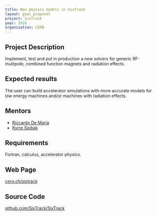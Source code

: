 ```yaml
---
title: New physics models in SixTrack
layout: gsoc_proposal
project: SixTrack
year: 2018
organization: CERN
---
```


## Project Description
Implement, test and put in production a new solvers for generic RF-mulitpole,
combined function magnets and radiation effects.

## Expected results
The user can build accelerator simulations with more accurate models for low
energy machines and/or machines with radiation effects.

## Mentors

  * [Riccardo De Maria](mailto:Riccardo.De.Maria@cern.ch)
  * [Kyrre Sjobak](mailto:kyrre.ness.sjoebaek@cern.ch)

## Requirements
Fortran, calculus, accelerator physics.

## Web Page
[cern.ch/sixtrack](http://cern.ch/sixtrack)

## Source Code 
[github.com/SixTrack/SixTrack](http://github.com/SixTrack/SixTrack)
